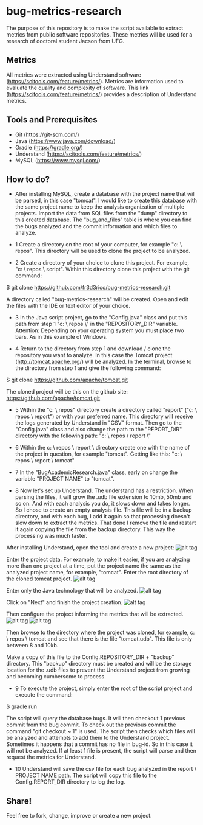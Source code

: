 # bug-metrics-research
The purpose of this repository is to make the script available to extract metrics from public software repositories. These metrics will be used for a research of doctoral student Jacson from UFG.

## Metrics
All metrics were extracted using Understand software (https://scitools.com/feature/metrics/).
Metrics are information used to evaluate the quality and complexity of software.
This link (https://scitools.com/feature/metrics/) provides a description of Understand metrics.

## Tools and Prerequisites

- Git (https://git-scm.com/)
- Java (https://www.java.com/download/)
- Gradle (https://gradle.org/)
- Understand (https://scitools.com/feature/metrics/)
- MySQL (https://www.mysql.com/)

## How to do?

- After installing MySQL, create a database with the project name that will be parsed, in this case "tomcat". I would like to create this database with the same project name to keep the analysis organization of multiple projects.
Import the data from SQL files from the "dump" directory to this created database.
The "bug_and_files" table is where you can find the bugs analyzed and the commit information and which files to analyze.

- 1 Create a directory on the root of your computer, for example "c: \ repos". This directory will be used to clone the project to be analyzed.

- 2 Create a directory of your choice to clone this project. For example, "c: \ repos \ script". Within this directory clone this project with the git command:

$ git clone https://github.com/fr3d3rico/bug-metrics-research.git

A directory called "bug-metrics-research" will be created. Open and edit the files with the IDE or text editor of your choice.

- 3 In the Java script project, go to the "Config.java" class and put this path from step 1 "c: \\ repos \\" in the "REPOSITORY_DIR" variable. Attention: Depending on your operating system you must place two bars. As in this example of Windows.

- 4 Return to the directory from step 1 and download / clone the repository you want to analyze. In this case the Tomcat project (http://tomcat.apache.org/) will be analyzed.
In the terminal, browse to the directory from step 1 and give the following command:

$ git clone https://github.com/apache/tomcat.git

The cloned project will be this on the github site: https://github.com/apache/tomcat.git

- 5 Within the "c: \ repos" directory create a directory called "report" ("c: \ repos \ report") or with your preferred name. This directory will receive the logs generated by Understand in "CSV" format.
Then go to the "Config.java" class and also change the path to the "REPORT_DIR" directory with the following path: "c: \\ repos \\ report \\"

- 6 Within the c: \ repos \ report \\ directory create one with the name of the project in question, for example "tomcat". Getting like this: "c: \ repos \ report \ tomcat"

- 7 In the "BugAcademicResearch.java" class, early on change the variable "PROJECT NAME" to "tomcat".

- 8 Now let's set up Understand.
The understand has a restriction. When parsing the files, it will grow the .udb file extension to 10mb, 50mb and so on. And with each analysis you do, it slows down and takes longer. So I chose to create an empty analysis file. This file will be in a backup directory, and with each bug, I add it again so that processing doesn't slow down to extract the metrics. That done I remove the file and restart it again copying the file from the backup directory. This way the processing was much faster.

After installing Understand, open the tool and create a new project:
![alt tag](https://github.com/fr3d3rico/bug-metrics-research/blob/master/images/understand-1.png)

Enter the project data. For example, to make it easier, if you are analyzing more than one project at a time, put the project name the same as the analyzed project name, for example, "tomcat".
Enter the root directory of the cloned tomcat project.
![alt tag](https://github.com/fr3d3rico/bug-metrics-research/blob/master/images/understand-2.png)

Enter only the Java technology that will be analyzed.
![alt tag](https://github.com/fr3d3rico/bug-metrics-research/blob/master/images/understand-3.png)

Click on "Next" and finish the project creation.
![alt tag](https://github.com/fr3d3rico/bug-metrics-research/blob/master/images/understand-4.png)

Then configure the project informing the metrics that will be extracted.
![alt tag](https://github.com/fr3d3rico/bug-metrics-research/blob/master/images/understand-5.png)
![alt tag](https://github.com/fr3d3rico/bug-metrics-research/blob/master/images/understand-6.png)

Then browse to the directory where the project was cloned, for example, c: \ repos \ tomcat and see that there is the file "tomcat.udb". This file is only between 8 and 10kb.

Make a copy of this file to the Config.REPOSITORY_DIR + "backup" directory. This "backup" directory must be created and will be the storage location for the .udb files to prevent the Understand project from growing and becoming cumbersome to process.

- 9 To execute the project, simply enter the root of the script project and execute the command:

$ gradle run

The script will query the database bugs. It will then checkout 1 previous commit from the bug commit. To check out the previous commit the command "git checkout <commit-id> ~ 1" is used.
The script then checks which files will be analyzed and attempts to add them to the Understand project. Sometimes it happens that a commit has no file in bug-id. So in this case it will not be analyzed. If at least 1 file is present, the script will parse and then request the metrics for Understand.

- 10 Understand will save the csv file for each bug analyzed in the report / PROJECT NAME path. The script will copy this file to the Config.REPORT_DIR directory to log the log.

## Share!

Feel free to fork, change, improve or create a new project.